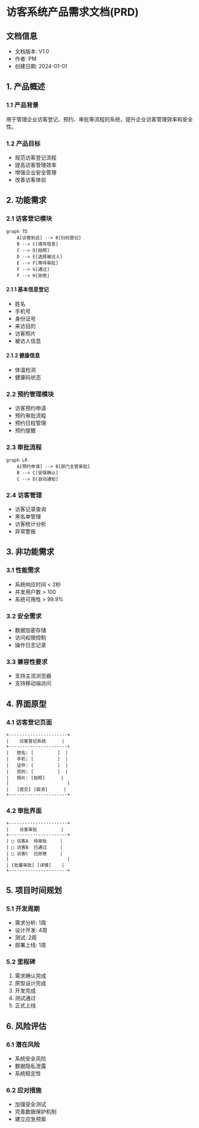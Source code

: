 # 访客系统产品需求文档(PRD)

## 文档信息

- 文档版本: V1.0
- 作者: PM
- 创建日期: 2024-01-01

## 1. 产品概述

### 1.1 产品背景
用于管理企业访客登记、预约、审批等流程的系统，提升企业访客管理效率和安全性。

### 1.2 产品目标
- 规范访客登记流程
- 提高访客管理效率
- 增强企业安全管理
- 改善访客体验

## 2. 功能需求

### 2.1 访客登记模块
```mermaid
graph TD
    A[访客到达] --> B[扫码登记]
    B --> C[填写信息]
    C --> D[拍照]
    D --> E[选择被访人]
    E --> F[等待审批]
    F --> G[通过]
    F --> H[拒绝]
```

#### 2.1.1 基本信息登记
- 姓名
- 手机号
- 身份证号
- 来访目的
- 访客照片
- 被访人信息

#### 2.1.2 健康信息
- 体温检测
- 健康码状态

### 2.2 预约管理模块
- 访客预约申请
- 预约审批流程
- 预约日程管理
- 预约提醒

### 2.3 审批流程
```mermaid
graph LR
    A[预约申请] --> B[部门主管审批]
    B --> C[安保确认]
    C --> D[自动通知]
```

### 2.4 访客管理
- 访客记录查询
- 黑名单管理
- 访客统计分析
- 异常警报

## 3. 非功能需求

### 3.1 性能需求
- 系统响应时间 < 2秒
- 并发用户数 > 100
- 系统可用性 > 99.9%

### 3.2 安全需求
- 数据加密存储
- 访问权限控制
- 操作日志记录

### 3.3 兼容性要求
- 支持主流浏览器
- 支持移动端访问

## 4. 界面原型

### 4.1 访客登记页面
```
+----------------------+
|    访客登记系统      |
+----------------------+
|   姓名: [         ]  |
|   手机: [         ]  |
|   证件: [         ]  |
|   目的: [         ]  |
|   照片: [拍照]      |
|                      |
|   [提交] [取消]      |
+----------------------+
```

### 4.2 审批界面
```
+----------------------+
|    访客审批         |
+----------------------+
| □ 访客A  待审批     |
| □ 访客B  已通过     |
| □ 访客C  已拒绝     |
|                      |
| [批量审批] [详情]    |
+----------------------+
```

## 5. 项目时间规划

### 5.1 开发周期
- 需求分析: 1周
- 设计开发: 4周
- 测试: 2周
- 部署上线: 1周

### 5.2 里程碑
1. 需求确认完成
2. 原型设计完成
3. 开发完成
4. 测试通过
5. 正式上线

## 6. 风险评估

### 6.1 潜在风险
- 系统安全风险
- 数据隐私泄露
- 系统稳定性

### 6.2 应对措施
- 加强安全测试
- 完善数据保护机制
- 建立应急预案